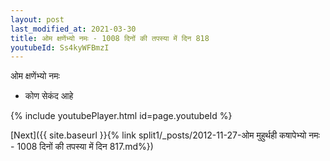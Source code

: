 ```yaml
---
layout: post
last_modified_at: 2021-03-30
title: ओम क्षणेंभ्यो नमः - 1008 दिनों की तपस्या में दिन 818
youtubeId: Ss4kyWFBmzI
---
```

 
 
 ओम क्षणेंभ्यो नमः  
 
 -  कोण सेकंद आहे 
 
  
 
  
 
 
 
 
 
 


{% include youtubePlayer.html id=page.youtubeId %}
 
[Next]({{ site.baseurl }}{% link  split1/_posts/2012-11-27-ओम मुहुर्थही कषापेभ्यो नमः - 1008 दिनों की तपस्या में दिन 817.md%})
 
